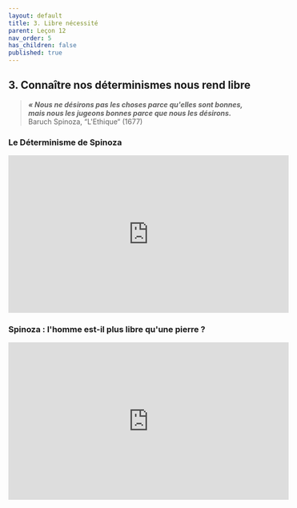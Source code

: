 ```yaml
---
layout: default
title: 3. Libre nécessité
parent: Leçon 12
nav_order: 5
has_children: false
published: true
---
```


## 3. Connaître nos déterminismes nous rend libre

> ***« Nous ne désirons pas les choses parce qu'elles sont bonnes, mais nous les jugeons bonnes parce que nous les désirons.***  
> Baruch Spinoza, “L'Ethique“ (1677)

### Le Déterminisme de Spinoza

<iframe width="560" height="315" src="https://www.youtube.com/embed/5q3pRZSsHr8?si=DpSRQo2lDFN0QXII" title="YouTube video player" frameborder="0" allow="accelerometer; autoplay; clipboard-write; encrypted-media; gyroscope; picture-in-picture; web-share" referrerpolicy="strict-origin-when-cross-origin" allowfullscreen></iframe>

### Spinoza : l'homme est-il plus libre qu'une pierre ?

<iframe width="560" height="315" src="https://www.youtube.com/embed/l7TyN_LMlnk?si=9QVs4ufMwxDXV6fm" title="YouTube video player" frameborder="0" allow="accelerometer; autoplay; clipboard-write; encrypted-media; gyroscope; picture-in-picture; web-share" referrerpolicy="strict-origin-when-cross-origin" allowfullscreen></iframe>